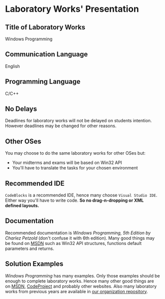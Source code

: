 # Laboratory Works' Presentation

## Title of Laboratory Works

Windows Programming

## Communication Language

English

## Programming Language

C/C++

## No Delays

Deadlines for laboratory works will not be delayed on students intention. However deadlines may be changed for other reasons.

## Other OSes

You may choose to do the same laboratory works for other OSes but:

- Your midterms and exams will be based on Win32 API
- You'll have to translate the tasks for your chosen environment

## Recommended IDE

`CodeBlocks` is a recommended IDE, hence many choose `Visual Studio IDE`. Either way you'll have to write code. **So no drag-n-dropping or XML defined layouts.**

## Documentation

Recommended documentation is _Windows Programming, 5th Edition by Charlez Petzold_ (don't confuse it with 6th edition). Many good things may be found on [MSDN](http://msdn.microsoft.com/en-US/) such as Win32 API structures, functions default parameters and returns.

## Solution Examples

_Windows Programming_ has many examples. Only those examples should be enough to complete laboratory works. Hence many other good things are on [MSDN](http://msdn.microsoft.com/en-US/), [CodeProject](http://www.codeproject.com/) and probably other websites. Also many laboratory works from previous years are available in [our organization repository](https://github.com/TUM-FAF).
